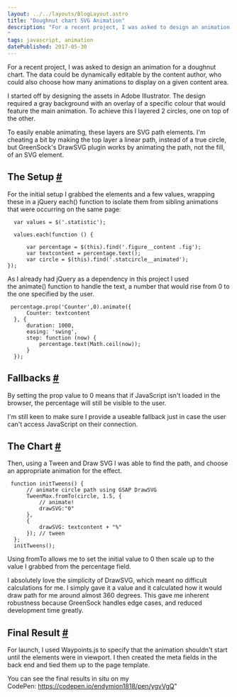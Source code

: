 ```yaml
---
layout: ../../layouts/BlogLayout.astro
title: "Doughnut chart SVG Animation"
description: "For a recent project, I was asked to design an animation for a doughnut chart. The data could be dynamically editable by the content author, who could also choose how many animations to display on a given content area.
"
tags: javascript, animation
datePublished: 2017-05-30
---
```

For a recent project, I was asked to design an animation for a doughnut chart. The data could be dynamically editable by the content author, who could also choose how many animations to display on a given content area.

I started off by designing the assets in Adobe Illustrator. The design required a gray background with an overlay of a specific colour that would feature the main animation. To achieve this I layered 2 circles, one on top of the other.

To easily enable animating, these layers are SVG path elements. I'm cheating a bit by making the top layer a linear path, instead of a true circle, but GreenSock's DrawSVG plugin works by animating the path, not the fill, of an SVG element.

## The Setup [#](https://deliciousreverie.co.uk/posts/doughnut-chart-svg-animation/#the-setup)

For the initial setup I grabbed the elements and a few values, wrapping these in a jQuery each() function to isolate them from sibling animations that were occurring on the same page:

```
  var values = $('.statistic');

  values.each(function () {

      var percentage = $(this).find('.figure__content .fig');
      var textcontent = percentage.text();
      var circle = $(this).find('.statcircle__animated');
});
```

As I already had jQuery as a dependency in this project I used the animate() function to handle the text, a number that would rise from 0 to the one specified by the user.

```
 percentage.prop('Counter',0).animate({
      Counter: textcontent
  }, {
      duration: 1000,
      easing: 'swing',
      step: function (now) {
          percentage.text(Math.ceil(now));
      }
  });
```

## Fallbacks [#](https://deliciousreverie.co.uk/posts/doughnut-chart-svg-animation/#fallbacks)

By setting the prop value to 0 means that if JavaScript isn't loaded in the browser, the percentage will still be visible to the user.

I'm still keen to make sure I provide a useable fallback just in case the user can't access JavaScript on their connection.

## The Chart [#](https://deliciousreverie.co.uk/posts/doughnut-chart-svg-animation/#the-chart)

Then, using a Tween and Draw SVG I was able to find the path, and choose an appropriate animation for the effect.

```
 function initTweens() {
      // animate circle path using GSAP DrawSVG
      TweenMax.fromTo(circle, 1.5, {
          // animate!
          drawSVG:"0"
      },
      {
          drawSVG: textcontent + "%"
      }); // tween
  };
  initTweens();
```

Using fromTo allows me to set the initial value to 0 then scale up to the value I grabbed from the percentage field.

I absolutely love the simplicity of DrawSVG, which meant no difficult calculations for me. I simply gave it a value and it calculated how it would draw path for me around almost 360 degrees. This gave me inherent robustness because GreenSock handles edge cases, and reduced development time greatly.

## Final Result [#](https://deliciousreverie.co.uk/posts/doughnut-chart-svg-animation/#final-result)

For launch, I used Waypoints.js to specify that the animation shouldn't start until the elements were in viewport. I then created the meta fields in the back end and tied them up to the page template.

You can see the final results in situ on my CodePen: https://codepen.io/endymion1818/pen/ygvVgQ"